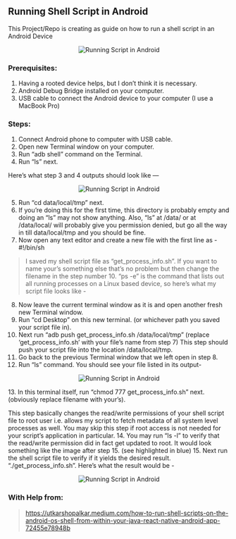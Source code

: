 ## Running Shell Script in Android

This Project/Repo is creating as guide on how to run a shell script in an Android Device

<p align="center">
    <img src=/screenshot.png alt="Running Script in Android">
</p>

### Prerequisites:

1. Having a rooted device helps, but I don’t think it is necessary.
2. Android Debug Bridge installed on your computer.
3. USB cable to connect the Android device to your computer (I use a MacBook Pro)

### Steps:

1. Connect Android phone to computer with USB cable.
2. Open new Terminal window on your computer.
3. Run “adb shell” command on the Terminal.
4. Run “ls” next.

Here’s what step 3 and 4 outputs should look like —

<p align="center">
    <img src=https://miro.medium.com/max/720/1*3ryjrgP2e3d4HBBSmLEnkw.png alt="Running Script in Android">
</p>

5. Run “cd data/local/tmp” next.
6. If you’re doing this for the first time, this directory is probably empty and doing an “ls” may not show anything. Also, “ls” at /data/ or at /data/local/ will probably give you permission denied, but go all the way in till data/local/tmp and you should be fine.
7. Now open any text editor and create a new file with the first line as -
#!/bin/sh
> I saved my shell script file as “get_process_info.sh”. 
If you want to name your’s something else that’s no problem but then change the filename in the step number 10. “ps -e” is the command that lists out all running processes on a Linux based device, so here’s what my script file looks like -
8. Now leave the current terminal window as it is and open another fresh new Terminal window.
9. Run “cd Desktop” on this new terminal. (or whichever path you saved your script file in).
10. Next run “adb push get_process_info.sh /data/local/tmp” (replace ‘get_process_info.sh’ with your file’s name from step 7)
This step should push your script file into the location /data/local/tmp.
11. Go back to the previous Terminal window that we left open in step 8.
12. Run “ls” command. You should see your file listed in its output-
<p align="center">
    <img src=https://miro.medium.com/max/720/1*FhZTZpqCtAnd1uu3_6kSQQ.png alt="Running Script in Android">
</p>
13. In this terminal itself, run “chmod 777 get_process_info.sh” next. (obviously replace filename with your’s). 

This step basically changes the read/write permissions of your shell script file to root user i.e. allows my script to fetch metadata of all system level processes as well. You may skip this step if root access is not needed for your script’s application in particular.
14. You may run “ls -l” to verify that the read/write permission did in fact get updated to root. It would look something like the image after step 15. (see highlighted in blue)
15. Next run the shell script file to verify if it yields the desired result. “./get_process_info.sh”. Here’s what the result would be -
<p align="center">
    <img src=https://miro.medium.com/max/720/1*wuhlVVK39Up_esoR90C1Zg.png alt="Running Script in Android">
</p>

### With Help from:
> https://utkarshopalkar.medium.com/how-to-run-shell-scripts-on-the-android-os-shell-from-within-your-java-react-native-android-app-72455e78948b
